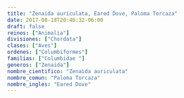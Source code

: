 ```yaml
---
title: "Zenaida auriculata, Eared Dove, Paloma Torcaza"
date: 2017-08-18T20:46:32-06:00
draft: false
reinos: ["Animalia"]
divisiones: ["Chordata"]
clases: ["Aves"]
ordenes: ["Columbiformes"]
familias: ["Columbidae "]
generos: ["Zenaida"]
nombre_cientifico: "Zenaida auriculata"
nombre_comun: "Paloma Torcaza"
nombre_ingles: "Eared Dove"
---
```

